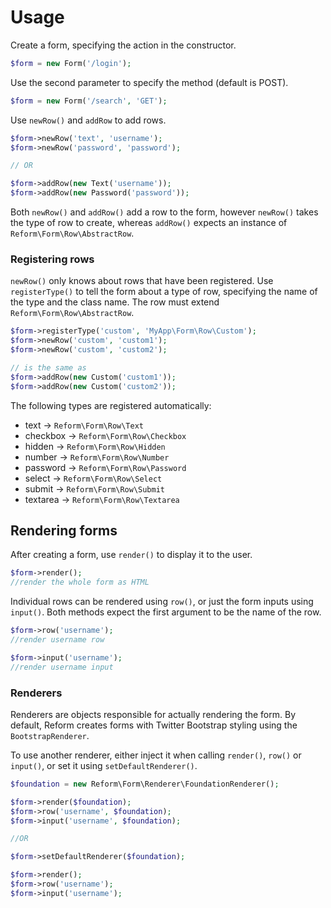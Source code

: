 # Usage

Create a form, specifying the action in the constructor.

```php
$form = new Form('/login');
```

Use the second parameter to specify the method (default is POST).

```php
$form = new Form('/search', 'GET');
```

Use `newRow()` and `addRow` to add rows.

```php
$form->newRow('text', 'username');
$form->newRow('password', 'password');

// OR

$form->addRow(new Text('username'));
$form->addRow(new Password('password'));
```

Both `newRow()` and `addRow()` add a row to the form, however
`newRow()` takes the type of row to create, whereas `addRow()` expects
an instance of `Reform\Form\Row\AbstractRow`.

### Registering rows

`newRow()` only knows about rows that have been registered. Use
`registerType()` to tell the form about a type of row, specifying the
name of the type and the class name. The row must extend
`Reform\Form\Row\AbstractRow`.

```php
$form->registerType('custom', 'MyApp\Form\Row\Custom');
$form->newRow('custom', 'custom1');
$form->newRow('custom', 'custom2');

// is the same as
$form->addRow(new Custom('custom1'));
$form->addRow(new Custom('custom2'));
```

The following types are registered automatically:

* text -> `Reform\Form\Row\Text`
* checkbox -> `Reform\Form\Row\Checkbox`
* hidden -> `Reform\Form\Row\Hidden`
* number -> `Reform\Form\Row\Number`
* password -> `Reform\Form\Row\Password`
* select -> `Reform\Form\Row\Select`
* submit -> `Reform\Form\Row\Submit`
* textarea -> `Reform\Form\Row\Textarea`

## Rendering forms

After creating a form, use `render()` to display it to the user.

```php
$form->render();
//render the whole form as HTML
```

Individual rows can be rendered using `row()`, or just the form inputs
using `input()`. Both methods expect the first argument to be the name
of the row.

```php
$form->row('username');
//render username row

$form->input('username');
//render username input
```

### Renderers

Renderers are objects responsible for actually rendering the form. By
default, Reform creates forms with Twitter Bootstrap styling using the
`BootstrapRenderer`.

To use another renderer, either inject it when calling `render()`,
`row()` or `input()`, or set it using `setDefaultRenderer()`.

```php
$foundation = new Reform\Form\Renderer\FoundationRenderer();

$form->render($foundation);
$form->row('username', $foundation);
$form->input('username', $foundation);

//OR

$form->setDefaultRenderer($foundation);

$form->render();
$form->row('username');
$form->input('username');
```
